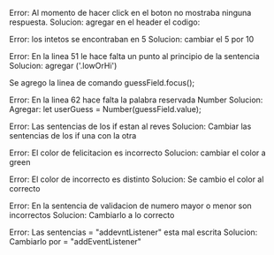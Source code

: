 Error: Al momento de hacer click en el boton no mostraba ninguna respuesta.
Solucion: agregar en el header el codigo:  <script type="text/javascript" src="script.js"></script>

Error: los intetos se encontraban en 5
Solucion: cambiar el 5 por 10

Error: En la linea 51 le hace falta un punto al principio de la sentencia
Solucion: agregar ('.lowOrHi')

Se agrego la linea de comando  guessField.focus();

Error: En la linea 62 hace falta la palabra reservada Number
Solucion: Agregar: let userGuess = Number(guessField.value);

Error: Las sentencias de los if estan al reves
Solucion: Cambiar las sentencias de los if una con la otra

Error: El color de felicitacion es incorrecto
Solucion: cambiar el color a green

Error: El color de incorrecto es distinto
Solucion: Se cambio el color al correcto

Error: En la sentencia de validacion de numero mayor o menor son incorrectos
Solucion: Cambiarlo a lo correcto

Error: Las sentencias = "addevntListener" esta mal escrita
Solucion: Cambiarlo por = "addEventListener"